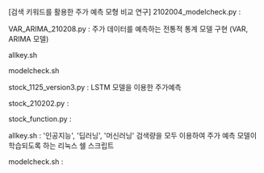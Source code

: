 [검색 키워드를 활용한 주가 예측 모형 비교 연구]
2102004_modelcheck.py : 

VAR_ARIMA_210208.py : 주가 데이터를 예측하는 전통적 통계 모델 구현 (VAR, ARIMA 모델)

allkey.sh

modelcheck.sh

stock_1125_version3.py : LSTM 모델을 이용한 주가예측 

stock_210202.py :

stock_function.py : 

allkey.sh : '인공지능', '딥러닝', '머신러닝' 검색량을 모두 이용하여 주가 예측 모델이 학습되도록 하는 리눅스 쉘 스크립트

modelcheck.sh : 
